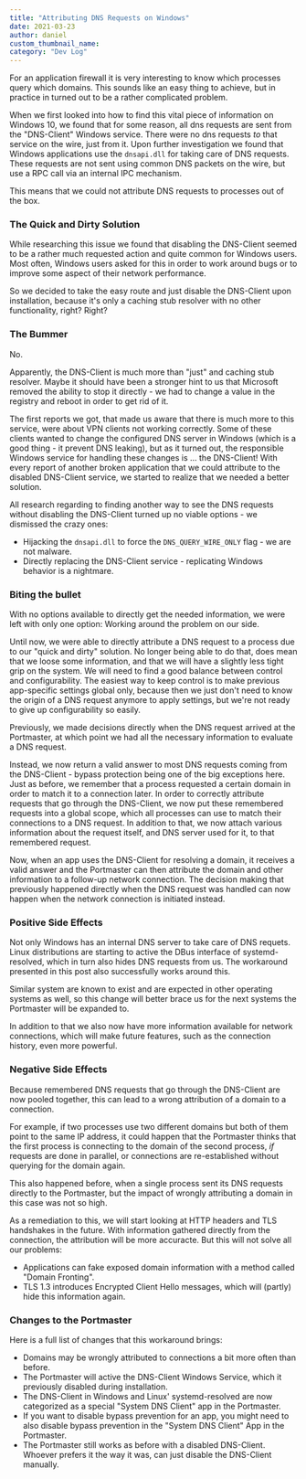 ```yaml
---
title: "Attributing DNS Requests on Windows"
date: 2021-03-23
author: daniel
custom_thumbnail_name:
category: "Dev Log"
---
```


For an application firewall it is very interesting to know which processes query which domains.
This sounds like an easy thing to achieve, but in practice in turned out to be a rather complicated problem.

When we first looked into how to find this vital piece of information on Windows 10, we found that for some reason, all dns requests are sent from the "DNS-Client" Windows service.
There were no dns requests _to_ that service on the wire, just from it.
Upon further investigation we found that Windows applications use the `dnsapi.dll` for taking care of DNS requests.
These requests are not sent using common DNS packets on the wire, but use a RPC call via an internal IPC mechanism.

This means that we could not attribute DNS requests to processes out of the box.

### The Quick and Dirty Solution

While researching this issue we found that disabling the DNS-Client seemed to be a rather much requested action and quite common for Windows users.
Most often, Windows users asked for this in order to work around bugs or to improve some aspect of their network performance.

So we decided to take the easy route and just disable the DNS-Client upon installation, because it's only a caching stub resolver with no other functionality, right? Right?

### The Bummer

No.

Apparently, the DNS-Client is much more than "just" and caching stub resolver.
Maybe it should have been a stronger hint to us that Microsoft removed the ability to stop it directly - we had to change a value in the registry and reboot in order to get rid of it.

The first reports we got, that made us aware that there is much more to this service, were about VPN clients not working correctly.
Some of these clients wanted to change the configured DNS server in Windows (which is a good thing - it prevent DNS leaking), but as it turned out, the responsible Windows service for handling these changes is ... the DNS-Client!
With every report of another broken application that we could attribute to the disabled DNS-Client service, we started to realize that we needed a better solution.

All research regarding to finding another way to see the DNS requests without disabling the DNS-Client turned up no viable options - we dismissed the crazy ones:
- Hijacking the `dnsapi.dll` to force the `DNS_QUERY_WIRE_ONLY` flag - we are not malware.
- Directly replacing the DNS-Client service - replicating Windows behavior is a nightmare.

### Biting the bullet

With no options available to directly get the needed information, we were left with only one option: Working around the problem on our side.

Until now, we were able to directly attribute a DNS request to a process due to our "quick and dirty" solution.
No longer being able to do that, does mean that we loose some information, and that we will have a slightly less tight grip on the system.
We will need to find a good balance between control and configurability.
The easiest way to keep control is to make previous app-specific settings global only, because then we just don't need to know the origin of a DNS request anymore to apply settings, but we're not ready to give up configurability so easily.

Previously, we made decisions directly when the DNS request arrived at the Portmaster, at which point we had all the necessary information to evaluate a DNS request.

Instead, we now return a valid answer to most DNS requests coming from the DNS-Client - bypass protection being one of the big exceptions here. Just as before, we remember that a process requested a certain domain in order to match it to a connection later. In order to correctly attribute requests that go through the DNS-Client, we now put these remembered requests into a global scope, which all processes can use to match their connections to a DNS request. In addition to that, we now attach various information about the request itself, and DNS server used for it, to that remembered request.

Now, when an app uses the DNS-Client for resolving a domain, it receives a valid answer and the Portmaster can then attribute the domain and other information to a follow-up network connection. The decision making that previously happened directly when the DNS request was handled can now happen when the network connection is initiated instead.

### Positive Side Effects

Not only Windows has an internal DNS server to take care of DNS requets. Linux distributions are starting to active the DBus interface of systemd-resolved, which in turn also hides DNS requests from us. The workaround presented in this post also successfully works around this.

Similar system are known to exist and are expected in other operating systems as well, so this change will better brace us for the next systems the Portmaster will be expanded to.

In addition to that we also now have more information available for network connections, which will make future features, such as the connection history, even more powerful.

### Negative Side Effects

Because remembered DNS requests that go through the DNS-Client are now pooled together, this can lead to a wrong attribution of a domain to a connection.

For example, if two processes use two different domains but both of them point to the same IP address, it could happen that the Portmaster thinks that the first process is connecting to the domain of the second process, _if_ requests are done in parallel, or connections are re-established without querying for the domain again.

This also happened before, when a single process sent its DNS requests directly to the Portmaster, but the impact of wrongly attributing a domain in this case was not so high.

As a remediation to this, we will start looking at HTTP headers and TLS handshakes in the future. With information gathered directly from the connection, the attribution will be more accuracte.
But this will not solve all our problems:
- Applications can fake exposed domain information with a method called "Domain Fronting".
- TLS 1.3 introduces Encrypted Client Hello messages, which will (partly) hide this information again.

### Changes to the Portmaster

Here is a full list of changes that this workaround brings:
- Domains may be wrongly attributed to connections a bit more often than before.
- The Portmaster will active the DNS-Client Windows Service, which it previously disabled during installation.
- The DNS-Client in Windows and Linux' systemd-resolved are now categorized as a special "System DNS Client" app in the Portmaster.
- If you want to disable bypass prevention for an app, you might need to also disable bypass prevention in the "System DNS Client" App in the Portmaster.
- The Portmaster still works as before with a disabled DNS-Client. Whoever prefers it the way it was, can just disable the DNS-Client manually.
